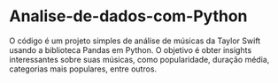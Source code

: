 # Analise-de-dados-com-Python
O código é um projeto simples de análise de músicas da Taylor Swift usando a biblioteca Pandas em Python. O objetivo é obter insights interessantes sobre suas músicas, como popularidade, duração média, categorias mais populares, entre outros.
